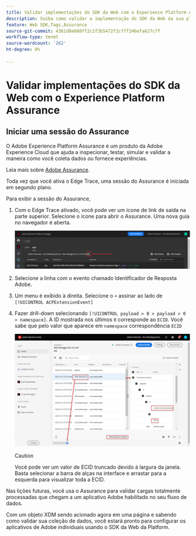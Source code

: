```yaml
---
title: Validar implementações do SDK da Web com o Experience Platform Assurance
description: Saiba como validar a implementação do SDK da Web da sua plataforma com o Adobe Experience Platform Assurance. Esta lição é parte do tutorial Implementar o Adobe Experience Cloud com o SDK da Web.
feature: Web SDK,Tags,Assurance
source-git-commit: 4361d8e688ff2c2f3b5472f2cfff246efa627c7f
workflow-type: tm+mt
source-wordcount: '262'
ht-degree: 0%

---
```


# Validar implementações do SDK da Web com o Experience Platform Assurance


## Iniciar uma sessão do Assurance

O Adobe Experience Platform Assurance é um produto da Adobe Experience Cloud que ajuda a inspecionar, testar, simular e validar a maneira como você coleta dados ou fornece experiências.

Leia mais sobre [Adobe Assurance](https://experienceleague.adobe.com/docs/experience-platform/assurance/home.html?lang=en).

Toda vez que você ativa o Edge Trace, uma sessão do Assurance é iniciada em segundo plano.

Para exibir a sessão do Assurance,

1. Com o Edge Trace ativado, você pode ver um ícone de link de saída na parte superior. Selecione o ícone para abrir o Assurance. Uma nova guia no navegador é aberta.

   ![Iniciar sessão do Assurance](assets/validate-debugger-start-assurnance.png)

1. Selecione a linha com o evento chamado Identificador de Resposta Adobe.
1. Um menu é exibido à direita. Selecione o `+` assinar ao lado de `[!UICONTROL ACPExtensionEvent]`
1. Fazer drill-down selecionando `[!UICONTROL payload > 0 > payload > 0 > namespace]`. A ID mostrada nos últimos `0` corresponde ao `ECID`. Você sabe que pelo valor que aparece em `namespace` correspondência `ECID`

   ![Garantia para validar a ECID](assets/validate-assurance-ecid.png)

   >[!CAUTION]
   >
   >Você pode ver um valor de ECID truncado devido à largura da janela. Basta selecionar a barra de alças na interface e arrastar para a esquerda para visualizar toda a ECID.

Nas lições futuras, você usa o Assurance para validar cargas totalmente processadas que chegam a um aplicativo Adobe habilitado no seu fluxo de dados.

Com um objeto XDM sendo acionado agora em uma página e sabendo como validar sua coleção de dados, você estará pronto para configurar os aplicativos de Adobe individuais usando o SDK da Web da Platform.